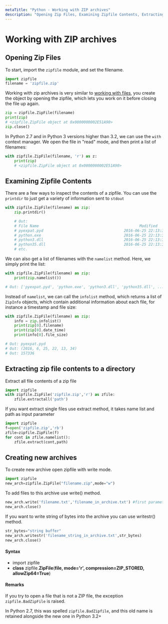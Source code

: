 ```yaml
---
metaTitle: "Python - Working with ZIP archives"
description: "Opening Zip Files, Examining Zipfile Contents, Extracting zip file contents to a directory, Creating new archives"
---
```


# Working with ZIP archives



## Opening Zip Files


To start, import the `zipfile` module, and set the filename.

```py
import zipfile
filename = 'zipfile.zip'

```

Working with zip archives is very similar to [working with files](https://stackoverflow.com/documentation/python/267/files-folders-io), you create the object by opening the zipfile, which lets you work on it before closing the file up again.

```py
zip = zipfile.ZipFile(filename)
print(zip)
# <zipfile.ZipFile object at 0x0000000002E51A90>
zip.close()

```

In Python 2.7 and in Python 3 versions higher than 3.2, we can use the `with` context manager. We open the file in "read" mode, and then print a list of filenames:

```py
with zipfile.ZipFile(filename, 'r') as z:
    print(zip)
    # <zipfile.ZipFile object at 0x0000000002E51A90>

```



## Examining Zipfile Contents


There are a few ways to inspect the contents of a zipfile. You can use the `printdir` to just get a variety of information sent to `stdout`

```py
with zipfile.ZipFile(filename) as zip:
    zip.printdir()

    # Out:
    # File Name                                             Modified             Size
    # pyexpat.pyd                                    2016-06-25 22:13:34       157336
    # python.exe                                     2016-06-25 22:13:34        39576
    # python3.dll                                    2016-06-25 22:13:34        51864
    # python35.dll                                   2016-06-25 22:13:34      3127960
    # etc.

```

We can also get a list of filenames with the `namelist` method. Here, we simply print the list:

```py
with zipfile.ZipFile(filename) as zip:
    print(zip.namelist())

# Out: ['pyexpat.pyd', 'python.exe', 'python3.dll', 'python35.dll', ... etc. ...]

```

Instead of `namelist`, we can call the `infolist` method, which returns a list of `ZipInfo` objects, which contain additional information about each file, for instance a timestamp and file size:

```py
with zipfile.ZipFile(filename) as zip:
    info = zip.infolist()
    print(zip[0].filename)
    print(zip[0].date_time)
    print(info[0].file_size)

# Out: pyexpat.pyd
# Out: (2016, 6, 25, 22, 13, 34)
# Out: 157336

```



## Extracting zip file contents to a directory


Extract all file contents of a zip file

```py
import zipfile
with zipfile.ZipFile('zipfile.zip','r') as zfile:
    zfile.extractall('path')

```

If you want extract single files use extract method, it takes name list and path as input parameter

```py
import zipfile
f=open('zipfile.zip','rb')
zfile=zipfile.ZipFile(f)
for cont in zfile.namelist():
    zfile.extract(cont,path)

```



## Creating new archives


To create new archive open zipfile with write mode.

```py
import zipfile
new_arch=zipfile.ZipFile("filename.zip",mode="w")

```

To add files to this archive use write() method.

```py
new_arch.write('filename.txt','filename_in_archive.txt') #first parameter is filename and second parameter is filename in archive by default filename will taken if not provided
new_arch.close()

```

If you want to write string of bytes into the archive you can use writestr() method.

```py
str_bytes="string buffer"
new_arch.writestr('filename_string_in_archive.txt',str_bytes)
new_arch.close()

```



#### Syntax


- import zipfile
- **class** zipfile.**ZipFile**(**file, mode='r', compression=ZIP_STORED, allowZip64=True**)



#### Remarks


If you try to open a file that is not a ZIP file, the exception `zipfile.BadZipFile` is raised.

In Python 2.7, this was spelled `zipfile.BadZipfile`, and this old name is retained alongside the new one in Python 3.2+

